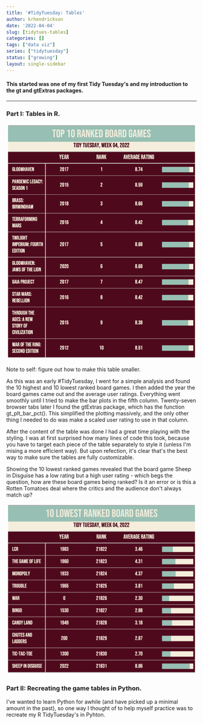 ```yaml
---
title: '#TidyTuesday: Tables'
author: krhendrickson
date: '2022-04-04'
slug: [tidytues-tables]
categories: []
tags: ["data viz"]
series: ["tidytuesday"]
status: ["growing"]
layout: single-sidebar
---
```


#### This started was one of my first Tidy Tuesday's and my introduction to the gt and gtExtras packages.

---

### Part I: Tables in R. 

![](10HighestBoardGames_featured.png)

Note to self: figure out how to make this table smaller. 

As this was an early #TidyTuesday, I went for a simple analysis and found the 10 highest and 10 lowest ranked board games.  I then added the year the board games came out and the average user ratings. Everything went smoothly until I tried to make the bar plots in the fifth column. Twenty-seven browser tabs later I found the gtExtras package, which has the function gt_plt_bar_pct(). This simplified the plotting massively, and the only other thing I needed to do was make a scaled user rating to use in that column.

After the content of the table was done I had a great time playing with the styling. I was at first surprised how many lines of code this took, because you have to target each piece of the table separately to style it (unless I'm mising a more efficient way). But upon refection, it's clear that's the best way to make sure the tables are fully customizable. 

Showing the 10 lowest ranked games revealed that the board game Sheep in Disguise has a low rating but a high user rating - which begs the question, how are these board games being ranked? Is it an error or is this a Rotten Tomatoes deal where the critics and the audience don't always match up? 

![](10LowestBoardGames.png)

### Part II: Recreating the game tables in Python. 

I've wanted to learn Python for awhile (and have picked up a minimal amount in the past), so one way I thought of to help myself practice was to recreate my R TidyTuesday's in Pyhton. 

